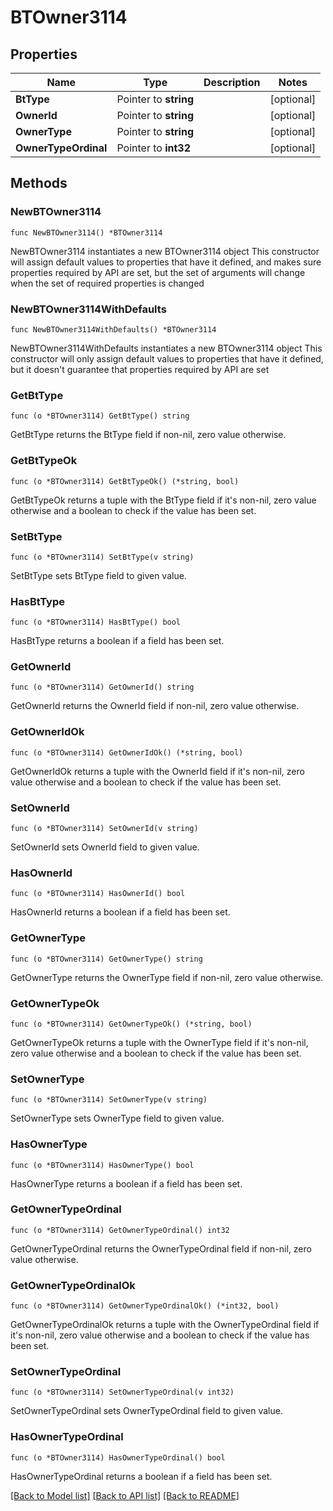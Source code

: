 # BTOwner3114

## Properties

Name | Type | Description | Notes
------------ | ------------- | ------------- | -------------
**BtType** | Pointer to **string** |  | [optional] 
**OwnerId** | Pointer to **string** |  | [optional] 
**OwnerType** | Pointer to **string** |  | [optional] 
**OwnerTypeOrdinal** | Pointer to **int32** |  | [optional] 

## Methods

### NewBTOwner3114

`func NewBTOwner3114() *BTOwner3114`

NewBTOwner3114 instantiates a new BTOwner3114 object
This constructor will assign default values to properties that have it defined,
and makes sure properties required by API are set, but the set of arguments
will change when the set of required properties is changed

### NewBTOwner3114WithDefaults

`func NewBTOwner3114WithDefaults() *BTOwner3114`

NewBTOwner3114WithDefaults instantiates a new BTOwner3114 object
This constructor will only assign default values to properties that have it defined,
but it doesn't guarantee that properties required by API are set

### GetBtType

`func (o *BTOwner3114) GetBtType() string`

GetBtType returns the BtType field if non-nil, zero value otherwise.

### GetBtTypeOk

`func (o *BTOwner3114) GetBtTypeOk() (*string, bool)`

GetBtTypeOk returns a tuple with the BtType field if it's non-nil, zero value otherwise
and a boolean to check if the value has been set.

### SetBtType

`func (o *BTOwner3114) SetBtType(v string)`

SetBtType sets BtType field to given value.

### HasBtType

`func (o *BTOwner3114) HasBtType() bool`

HasBtType returns a boolean if a field has been set.

### GetOwnerId

`func (o *BTOwner3114) GetOwnerId() string`

GetOwnerId returns the OwnerId field if non-nil, zero value otherwise.

### GetOwnerIdOk

`func (o *BTOwner3114) GetOwnerIdOk() (*string, bool)`

GetOwnerIdOk returns a tuple with the OwnerId field if it's non-nil, zero value otherwise
and a boolean to check if the value has been set.

### SetOwnerId

`func (o *BTOwner3114) SetOwnerId(v string)`

SetOwnerId sets OwnerId field to given value.

### HasOwnerId

`func (o *BTOwner3114) HasOwnerId() bool`

HasOwnerId returns a boolean if a field has been set.

### GetOwnerType

`func (o *BTOwner3114) GetOwnerType() string`

GetOwnerType returns the OwnerType field if non-nil, zero value otherwise.

### GetOwnerTypeOk

`func (o *BTOwner3114) GetOwnerTypeOk() (*string, bool)`

GetOwnerTypeOk returns a tuple with the OwnerType field if it's non-nil, zero value otherwise
and a boolean to check if the value has been set.

### SetOwnerType

`func (o *BTOwner3114) SetOwnerType(v string)`

SetOwnerType sets OwnerType field to given value.

### HasOwnerType

`func (o *BTOwner3114) HasOwnerType() bool`

HasOwnerType returns a boolean if a field has been set.

### GetOwnerTypeOrdinal

`func (o *BTOwner3114) GetOwnerTypeOrdinal() int32`

GetOwnerTypeOrdinal returns the OwnerTypeOrdinal field if non-nil, zero value otherwise.

### GetOwnerTypeOrdinalOk

`func (o *BTOwner3114) GetOwnerTypeOrdinalOk() (*int32, bool)`

GetOwnerTypeOrdinalOk returns a tuple with the OwnerTypeOrdinal field if it's non-nil, zero value otherwise
and a boolean to check if the value has been set.

### SetOwnerTypeOrdinal

`func (o *BTOwner3114) SetOwnerTypeOrdinal(v int32)`

SetOwnerTypeOrdinal sets OwnerTypeOrdinal field to given value.

### HasOwnerTypeOrdinal

`func (o *BTOwner3114) HasOwnerTypeOrdinal() bool`

HasOwnerTypeOrdinal returns a boolean if a field has been set.


[[Back to Model list]](../README.md#documentation-for-models) [[Back to API list]](../README.md#documentation-for-api-endpoints) [[Back to README]](../README.md)


